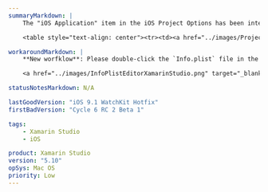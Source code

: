 ```yaml
---
summaryMarkdown: |
    The "iOS Application" item in the iOS Project Options has been intentionally removed.

    <table style="text-align: center"><tr><td><a href="../images/ProjectOptionsIosXamarinStudio5.9.png" target="_blank"><img src="../images/ProjectOptionsIosXamarinStudio5.9.png" width="253" height="220" /></a></td><td><a href="../images/ProjectOptionsIosXamarinStudio5.10.png" target="_blank"><img src="../images/ProjectOptionsIosXamarinStudio5.10.png" width="253" height="220" /></a></td><tr><td>5.9</td><td>5.10</td></tr></table>

workaroundMarkdown: |
    **New worfklow**: Please double-click the `Info.plist` file in the Solution Pad to open it in the separate plist editor.

    <a href="../images/InfoPlistEditorXamarinStudio.png" target="_blank"><img src="../images/InfoPlistEditorXamarinStudio.png" width="265" height="191" /></a>

statusNotesMarkdown: N/A

lastGoodVersion: "iOS 9.1 WatchKit Hotfix"
firstBadVersion: "Cycle 6 RC 2 Beta 1"

tags:
    - Xamarin Studio
    - iOS

product: Xamarin Studio
version: "5.10"
opSys: Mac OS
priority: Low
---
```

